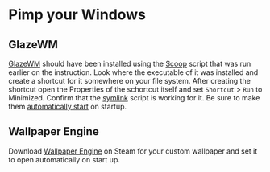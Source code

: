 # Pimp your Windows
## GlazeWM
[GlazeWM](https://scoop.sh/#/apps?q=glazewm&s=0&d=1&o=true) should have been installed using the [Scoop](https://scoop.sh/) script that was run earlier on the instruction. Look where the executable of it was installed and create a shortcut for it somewhere on your file system. After creating the shortcut open the Properties of the schortcut itself and set `Shortcut` > `Run` to Minimized. Confirm that the [symlink](https://github.com/BosEriko/nvim/blob/master/lua/config/settings/symlink.lua) script is working for it. Be sure to make them [automatically start](../automatically-start.md) on startup.

## Wallpaper Engine
Download [Wallpaper Engine](https://store.steampowered.com/app/431960/Wallpaper_Engine/) on Steam for your custom wallpaper and set it to open automatically on start up.
